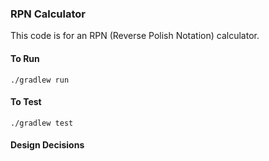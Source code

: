 ### RPN Calculator

This code is for an RPN (Reverse Polish Notation) calculator.

#### To Run

```
./gradlew run
```

#### To Test
```
./gradlew test
```

#### Design Decisions